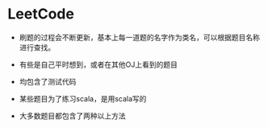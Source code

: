 # LeetCode

* 刷题的过程会不断更新，基本上每一道题的名字作为类名，可以根据题目名称进行查找。

* 有些是自己平时想到，或者在其他OJ上看到的题目

* 均包含了测试代码

* 某些题目为了练习scala，是用scala写的

* 大多数题目都包含了两种以上方法


